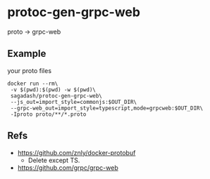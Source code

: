 # protoc-gen-grpc-web

proto -> grpc-web

## Example

your proto files

```
docker run --rm\
 -v $(pwd):$(pwd) -w $(pwd)\
 sagadash/protoc-gen-grpc-web\
 --js_out=import_style=commonjs:$OUT_DIR\
 --grpc-web_out=import_style=typescript,mode=grpcweb:$OUT_DIR\
 -Iproto proto/**/*.proto
```

## Refs

* https://github.com/znly/docker-protobuf
  * Delete except TS.
* https://github.com/grpc/grpc-web
